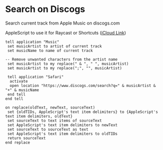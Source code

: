 # Search on Discogs

Search current track from Apple Music on discogs.com

AppleScript to use it for Raycast or Shortcuts ([iCloud Link](https://www.icloud.com/shortcuts/318cd6d2c0134c49b5774b1ada4ae0ed "iCloud Link"))

```applescript
tell application "Music"
 set musicArtist to artist of current track
 set musicName to name of current track
 
-- Remove unwanted characters from the artist name
 set musicArtist to my replace(" & ", " ", musicArtist)
 set musicArtist to my replace(";", "", musicArtist)
 
 tell application "Safari"
  activate
  open location "https://www.discogs.com/search?q=" & musicArtist & "+" & musicName
 end tell
end tell

on replace(oldText, newText, sourceText)
 set {oldTIDs, AppleScript's text item delimiters} to {AppleScript's text item delimiters, oldText}
 set sourceText to text items of sourceText
 set AppleScript's text item delimiters to newText
 set sourceText to sourceText as text
 set AppleScript's text item delimiters to oldTIDs
 return sourceText
end replace
```
